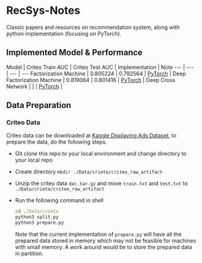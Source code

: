 # RecSys-Notes

Classic papers and resources on recommendation system, along with python implementation (focusing on PyTorch).

## Implemented Model & Performance

Model | Criteo Train AUC | Criteo Test AUC | Implementation | Note
--- | --- | --- | ---
Factorization Machine | 0.805224 | 0.792564 | [PyTorch](https://github.com/ywu94/RecSys-Notes/blob/master/Implementations/FM_BinClf_Torch.py) | 
Deep Factorization Machine | 0.819064 | 0.801416 | [PyTorch](https://github.com/ywu94/RecSys-Notes/blob/master/Implementations/DeepFM_BinClf_Torch.py) | 
Deep Cross Network | | | [PyTorch](https://github.com/ywu94/RecSys-Notes/blob/master/Implementations/DCN_BinClf_Torch.py) |  

## Data Preparation

### Criteo Data

Criteo data can be downloaded at [Kaggle Displaying Ads Dataset](http://labs.criteo.com/2014/02/download-kaggle-display-advertising-challenge-dataset/), to prepare the data, do the following steps.

* Git clone this repo to your local environment and change directory to your local repo

* Create directory `mkdir ./Data/crieto/criteo_raw_artifact`

* Unzip the criteo data `dac.tar.gz` and move `train.txt` and `test.txt` to `./Data/crieto/criteo_raw_artifact`

* Run the following command in shell

   ```bat
   cd ./Data/crieto
   python3 split.py
   python3 prepare.py
   ```
   
   Note that the current implementation of `prepare.py` will have all the prepared data stored in memory which may not be feasible for machines with small memory. A work around would be to store the prepared data in partition.

